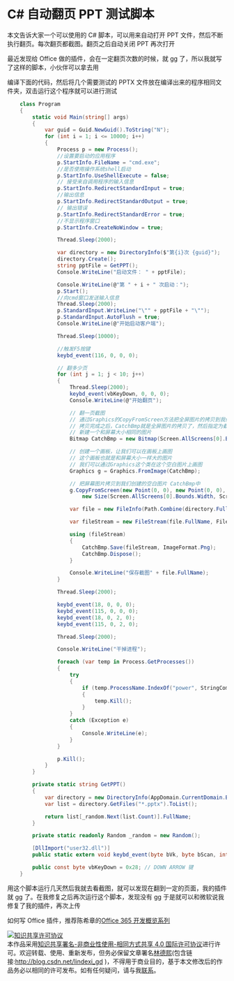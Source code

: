 # C# 自动翻页 PPT 测试脚本

本文告诉大家一个可以使用的 C# 脚本，可以用来自动打开 PPT 文件，然后不断执行翻页。每次翻页都截图。翻页之后自动关闭 PPT 再次打开

<!--more-->
<!-- CreateTime:2020/3/5 9:26:16 -->


最近发现给 Office 做的插件，会在一定翻页次数的时候，就 gg 了，所以我就写了这样的脚本，小伙伴可以拿去用

编译下面的代码，然后将几个需要测试的 PPTX 文件放在编译出来的程序相同文件夹，双击运行这个程序就可以进行测试

```csharp
    class Program
    {
        static void Main(string[] args)
        {
            var guid = Guid.NewGuid().ToString("N");
            for (int i = 1; i <= 10000; i++)
            {
                Process p = new Process();
                //设置要启动的应用程序
                p.StartInfo.FileName = "cmd.exe";
                //是否使用操作系统shell启动
                p.StartInfo.UseShellExecute = false;
                // 接受来自调用程序的输入信息
                p.StartInfo.RedirectStandardInput = true;
                //输出信息
                p.StartInfo.RedirectStandardOutput = true;
                // 输出错误
                p.StartInfo.RedirectStandardError = true;
                //不显示程序窗口
                p.StartInfo.CreateNoWindow = true;

                Thread.Sleep(2000);

                var directory = new DirectoryInfo($"第{i}次 {guid}");
                directory.Create();
                string pptFile = GetPPT();
                Console.WriteLine("启动文件： " + pptFile);

                Console.WriteLine(@"第 " + i + " 次启动：");
                p.Start();
                //向cmd窗口发送输入信息
                Thread.Sleep(2000);
                p.StandardInput.WriteLine("\"" + pptFile + "\"");
                p.StandardInput.AutoFlush = true;
                Console.WriteLine(@"开始启动客户端");

                Thread.Sleep(10000);

                //触发F5按键
                keybd_event(116, 0, 0, 0);

                // 翻多少页
                for (int j = 1; j < 10; j++)
                {
                    Thread.Sleep(2000);
                    keybd_event(vbKeyDown, 0, 0, 0);
                    Console.WriteLine(@"开始翻页");

                    // 翻一页截图
                    // 通过Graphics的CopyFromScreen方法把全屏图片的拷贝到我们定义好的一个和屏幕大小相同的空白图片中，
                    // 拷贝完成之后，CatchBmp就是全屏图片的拷贝了，然后指定为截图窗体背景图片就好了。
                    // 新建一个和屏幕大小相同的图片
                    Bitmap CatchBmp = new Bitmap(Screen.AllScreens[0].Bounds.Width, Screen.AllScreens[0].Bounds.Height);

                    // 创建一个画板，让我们可以在画板上画图
                    // 这个画板也就是和屏幕大小一样大的图片
                    // 我们可以通过Graphics这个类在这个空白图片上画图
                    Graphics g = Graphics.FromImage(CatchBmp);

                    // 把屏幕图片拷贝到我们创建的空白图片 CatchBmp中
                    g.CopyFromScreen(new Point(0, 0), new Point(0, 0),
                        new Size(Screen.AllScreens[0].Bounds.Width, Screen.AllScreens[0].Bounds.Height));

                    var file = new FileInfo(Path.Combine(directory.FullName, $"{j}.png"));

                    var fileStream = new FileStream(file.FullName, FileMode.Create, FileAccess.Write);

                    using (fileStream)
                    {
                        CatchBmp.Save(fileStream, ImageFormat.Png);
                        CatchBmp.Dispose();
                    }

                    Console.WriteLine("保存截图" + file.FullName);
                }

                Thread.Sleep(2000);

                keybd_event(18, 0, 0, 0);
                keybd_event(115, 0, 0, 0);
                keybd_event(18, 0, 2, 0);
                keybd_event(115, 0, 2, 0);

                Thread.Sleep(2000);

                Console.WriteLine("干掉进程");

                foreach (var temp in Process.GetProcesses())
                {
                    try
                    {
                        if (temp.ProcessName.IndexOf("power", StringComparison.InvariantCultureIgnoreCase) >= 0)
                        {
                            temp.Kill();
                        }
                    }
                    catch (Exception e)
                    {
                        Console.WriteLine(e);
                    }
                }

                p.Kill();
            }
        }

        private static string GetPPT()
        {
            var directory = new DirectoryInfo(AppDomain.CurrentDomain.BaseDirectory);
            var list = directory.GetFiles("*.pptx").ToList();

            return list[_random.Next(list.Count)].FullName;
        }

        private static readonly Random _random = new Random();

        [DllImport("user32.dll")]
        public static extern void keybd_event(byte bVk, byte bScan, int dwFlags, int dwExtraInfo);

        public const byte vbKeyDown = 0x28; // DOWN ARROW 键
    }
```

用这个脚本运行几天然后我就去看截图，就可以发现在翻到一定的页面，我的插件就 gg 了。在我修复之后再次运行这个脚本，发现没有 gg 于是就可以和微软说我修复了我的插件，再次上传

如何写 Office 插件，推荐陈希章的[Office 365 开发概览系列](https://www.cnblogs.com/chenxizhang/category/967796.html )

<a rel="license" href="http://creativecommons.org/licenses/by-nc-sa/4.0/"><img alt="知识共享许可协议" style="border-width:0" src="https://licensebuttons.net/l/by-nc-sa/4.0/88x31.png" /></a><br />本作品采用<a rel="license" href="http://creativecommons.org/licenses/by-nc-sa/4.0/">知识共享署名-非商业性使用-相同方式共享 4.0 国际许可协议</a>进行许可。欢迎转载、使用、重新发布，但务必保留文章署名[林德熙](http://blog.csdn.net/lindexi_gd)(包含链接:http://blog.csdn.net/lindexi_gd )，不得用于商业目的，基于本文修改后的作品务必以相同的许可发布。如有任何疑问，请与我[联系](mailto:lindexi_gd@163.com)。
